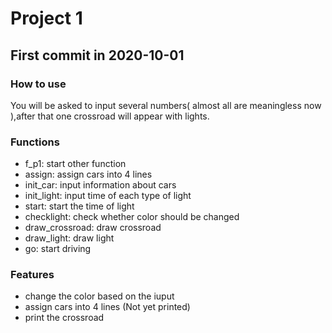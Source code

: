 # Project 1
## First commit in 2020-10-01
### How to use
You will be asked to input several numbers( almost all are meaningless now ),after that one crossroad will appear with lights.
### Functions
 - f_p1: start other function
 - assign: assign cars into 4 lines
 - init_car: input information about cars
 - init_light: input time of each type of light
 - start: start the time of light
 - checklight: check whether color should be changed
 - draw_crossroad: draw crossroad
 - draw_light: draw light
 - go: start driving
### Features
 - change the color based on the iuput
 - assign cars into 4 lines (Not yet printed)
 - print the crossroad